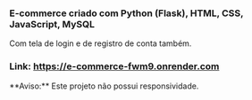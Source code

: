 ### E-commerce criado com Python (Flask), HTML, CSS, JavaScript, MySQL
<p>Com tela de login e de registro de conta também.</p>

### Link: https://e-commerce-fwm9.onrender.com
<p>**Aviso:** Este projeto não possui responsividade.</p>
